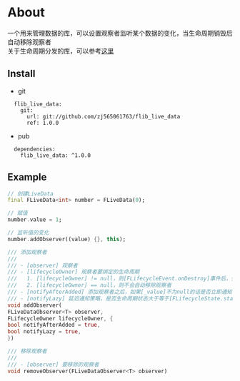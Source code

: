 # About

一个用来管理数据的库，可以设置观察者监听某个数据的变化，当生命周期销毁后自动移除观察者
<br>
关于生命周期分发的库，可以参考[这里](https://github.com/zj565061763/flib_lifecycle)

## Install
* git
```
  flib_live_data:
    git:
      url: git://github.com/zj565061763/flib_live_data
      ref: 1.0.0
```

* pub
```
  dependencies:
    flib_live_data: ^1.0.0
```

## Example
```dart
// 创建LiveData
final FLiveData<int> number = FLiveData(0);

// 赋值
number.value = 1;

// 监听值的变化
number.addObserver((value) {}, this);
```

```dart
/// 添加观察者
///
/// - [observer] 观察者
/// - [lifecycleOwner] 观察者要绑定的生命周期
///   1. [lifecycleOwner] != null，则[FLifecycleEvent.onDestroy]事件后，会自动移除观察者
///   2. [lifecycleOwner] == null，则不会自动移除观察者
/// - [notifyAfterAdded] 添加观察者之后，如果[_value]不为null的话是否立即通知当前添加的观察者，默认true-是
/// - [notifyLazy] 延迟通知策略，是否生命周期状态大于等于[FLifecycleState.started]之后才通知，默认true-是
void addObserver(
FLiveDataObserver<T> observer,
FLifecycleOwner lifecycleOwner, {
bool notifyAfterAdded = true,
bool notifyLazy = true,
})

/// 移除观察者
///
/// - [observer] 要移除的观察者
void removeObserver(FLiveDataObserver<T> observer)
```